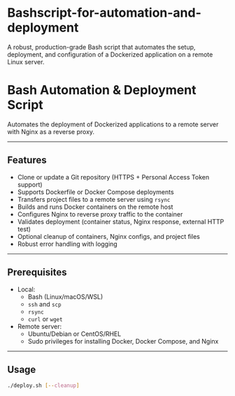 # Bashscript-for-automation-and-deployment
A robust, production-grade Bash script that automates the setup, deployment, and configuration of a Dockerized application on a remote Linux server.
# Bash Automation & Deployment Script

Automates the deployment of Dockerized applications to a remote server with Nginx as a reverse proxy.  

---

## Features

- Clone or update a Git repository (HTTPS + Personal Access Token support)
- Supports Dockerfile or Docker Compose deployments
- Transfers project files to a remote server using `rsync`
- Builds and runs Docker containers on the remote host
- Configures Nginx to reverse proxy traffic to the container
- Validates deployment (container status, Nginx response, external HTTP test)
- Optional cleanup of containers, Nginx configs, and project files
- Robust error handling with logging

---

## Prerequisites

- Local:
  - Bash (Linux/macOS/WSL)
  - `ssh` and `scp`
  - `rsync`
  - `curl` or `wget`
- Remote server:
  - Ubuntu/Debian or CentOS/RHEL
  - Sudo privileges for installing Docker, Docker Compose, and Nginx

---

## Usage

```bash
./deploy.sh [--cleanup]
